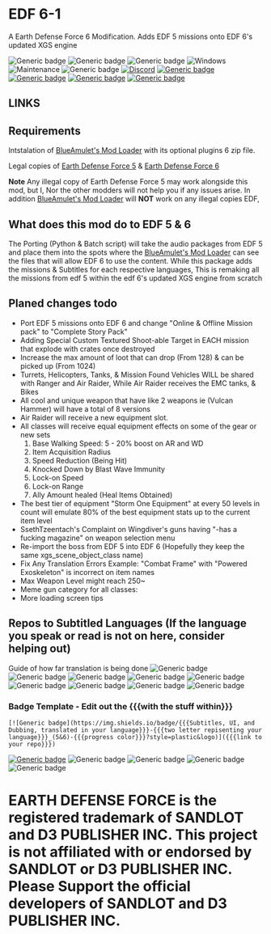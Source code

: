 # EDF 6-1
A Earth Defense Force 6 Modification. Adds EDF 5 missions onto EDF 6's updated XGS engine

![Generic badge](https://img.shields.io/badge/Campaign%20missions%20in%20total-259-green?style=plastic&logo)
![Generic badge](https://img.shields.io/badge/All%20missions%20in%20total-303%2B-brightgreen?style=plastic&logo)
![Generic badge](https://img.shields.io/badge/Missions%20completed-0-red?style=plastic&logo)
![Windows](https://img.shields.io/badge/Windows_10_&_11-0078D6?style=plastic&logo=for-the-badge&logo=windows&logoColor=white)
![Maintenance](https://img.shields.io/badge/Maintained%3F-Once%20EDF%206%20is%20out%20on%20PC-blue.svg?style=plastic&logo)
![Generic badge](https://img.shields.io/github/downloads/FevGrave/EDF_6-1/total?style=plastic&logo)
[![Discord](https://img.shields.io/badge/Join_The_Earth_Defense_Force_Discord_Partnered_Server-%235865F2.svg?style=plastic&logo=discord&logoColor=white)](https://discord.gg/a9JKEV8xHS)
[![Generic badge](https://img.shields.io/twitter/follow/EDF_OFFICIAL_EN?style=plastic&logo=twitter&social)](https://twitter.com/EDF_OFFICIAL_EN)
[![Generic badge](https://img.shields.io/twitter/follow/EDF_OFFICIAL?style=plastic&logo=twitter&social)](https://twitter.com/EDF_OFFICIAL)
[![Generic badge](https://img.shields.io/twitter/follow/D3_PUBLISHER?style=plastic&logo=twitter&social)](https://twitter.com/D3_PUBLISHER)
[![Generic badge](https://img.shields.io/reddit/subreddit-subscribers/EDF?style=plastic&logo=reddit&social)](https://www.reddit.com/r/EDF)

## LINKS



## Requirements
Intstalation of [BlueAmulet's Mod Loader](https://github.com/BlueAmulet/EDF5ModLoader) with its optional plugins 6 zip file.

Legal copies of [Earth Defense Force 5](https://www.d3p.co.jp/edf5/) & [Earth Defense Force 6](https://www.d3p.co.jp/edf6/) 

**Note** Any illegal copy of Earth Defense Force 5 may work alongside this mod, but I, Nor the other modders will not help you if any issues arise. In addition [BlueAmulet's Mod Loader](https://github.com/BlueAmulet/EDF5ModLoader) will **NOT** work on any illegal copies EDF,

## What does this mod do to EDF 5 & 6

The Porting (Python & Batch script) will take the audio packages from EDF 5 and place them into the spots where the [BlueAmulet's Mod Loader](https://github.com/BlueAmulet/EDF5ModLoader) can see the files that will allow EDF 6 to use the content. While this package adds the missions & Subtitles for each respective languages, This is remaking all the missions from edf 5 within the edf 6's updated XGS engine from scratch

## Planed changes todo
 - Port EDF 5 missions onto EDF 6 and change "Online & Offline Mission pack" to "Complete Story Pack"
 - Adding Special Custom Textured Shoot-able Target in EACH mission that explode with crates once destroyed
 - Increase the max amount of loot that can drop (From 128) & can be picked up (From 1024)
 - Turrets, Helicopters, Tanks, & Mission Found Vehicles WILL be shared with Ranger and Air Raider, While Air Raider receives the EMC tanks, & Bikes
 - All cool and unique weapon that have like 2 weapons ie (Vulcan Hammer) will have a total of 8 versions
 - Air Raider will receive a new equipment slot.
 - All classes will receive equal equipment effects on some of the gear or new sets
	 1. Base Walking Speed: 5 - 20% boost on AR and WD
	 2. Item Acquisition Radius
	 3. Speed Reduction (Being Hit)
	 4. Knocked Down by Blast Wave Immunity
	 5. Lock-on Speed
	 6. Lock-on Range
	 7. Ally Amount healed (Heal Items Obtained)
 - The best tier of equipment "Storm One Equipment"  at every 50 levels in count will emulate 80% of the best equipment stats up to the current item level
 - SsethTzeentach's Complaint on Wingdiver's guns having "-has a fucking magazine" on weapon selection menu
 - Re-import the boss from EDF 5 into EDF 6 (Hopefully they keep the same xgs_scene_object_class name)
 - Fix Any Translation Errors Example: "Combat Frame" with "Powered Exoskeleton" is incorrect on item names
 - Max Weapon Level might reach 250~
 - Meme gun category for all classes:
 - More loading screen tips

## Repos to Subtitled Languages (If the language you speak or read is not on here, consider helping out)
 Guide of how far translation is being done
![Generic badge](https://img.shields.io/badge/0%25_Translated-blueviolet-blueviolet?style=plastic&logo)
![Generic badge](https://img.shields.io/badge/12.5%25_Translated-blue-blue?style=plastic&logo)
![Generic badge](https://img.shields.io/badge/25%25_Translated-cyan-cyan?style=plastic&logo)
![Generic badge](https://img.shields.io/badge/37.5%25_Translated-seafoam-seafoam?style=plastic&logo)
![Generic badge](https://img.shields.io/badge/50%25_Translated-green-green?style=plastic&logo)
![Generic badge](https://img.shields.io/badge/62.5%25_Translated-yellow-yellow?style=plastic&logo)
![Generic badge](https://img.shields.io/badge/75%25_Translated-orange-orange?style=plastic&logo)
![Generic badge](https://img.shields.io/badge/87.5%25_Translated-red-red?style=plastic&logo)
![Generic badge](https://img.shields.io/badge/100%25_Translated-maroon-maroon?style=plastic&logo)
### Badge Template - Edit out the {{{with the stuff within}}}
``` 
[![Generic badge](https://img.shields.io/badge/{{{Subtitles, UI, and Dubbing, translated in your language}}}-{{{two letter repisenting your language}}}_(5&6)-{{{progress color}}}?style=plastic&logo)]({{{link to your repo}}})
```
[![Generic badge](https://img.shields.io/badge/Subtitles-EN_(5)-blueviolet?style=plastic&logo)](https://github.com/FevGrave/EDF_6-1)
![Generic badge](https://img.shields.io/badge/字幕-JP_(5)-blueviolet?style=plastic&logo)
![Generic badge](https://img.shields.io/badge/字幕-CN_(5)-blueviolet?style=plastic&logo)
![Generic badge](https://img.shields.io/badge/자막-KR_(5)-blueviolet?style=plastic&logo)
![Generic badge](https://img.shields.io/badge/Titulky,_uživatelské_rozhraní_a_dabing-CZ_(5&6)-blueviolet?style=plastic&logo)

# EARTH DEFENSE FORCE is the registered trademark of SANDLOT and D3 PUBLISHER INC. This project is not affiliated with or endorsed by SANDLOT or D3 PUBLISHER INC. Please Support the official developers of SANDLOT and D3 PUBLISHER INC. 

